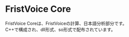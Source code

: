 # FristVoice Core

FristVoice Coreは、FristVoiceの計算、日本語分析部分です。<br/>
C++で構成され、dll形式、so形式で配布されています。<br/>